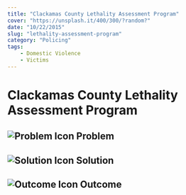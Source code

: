 ```yaml
---
title: "Clackamas County Lethality Assessment Program"
cover: "https://unsplash.it/400/300/?random?"
date: "10/22/2015"
slug: "lethality-assessment-program"
category: "Policing"
tags:
    - Domestic Violence
    - Victims 
---
```


# Clackamas County Lethality Assessment Program

## ![Problem Icon](https://github.com/google/material-design-icons/raw/master/alert/1x_web/ic_error_outline_black_48dp.png "Problem") Problem

## ![Solution Icon](https://github.com/google/material-design-icons/raw/master/action/1x_web/ic_lightbulb_outline_black_48dp.png "Solution") Solution

## ![Outcome Icon](https://github.com/google/material-design-icons/raw/master/action/1x_web/ic_view_list_black_48dp.png "Outcome") Outcome
